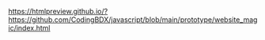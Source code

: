 https://htmlpreview.github.io/?https://github.com/CodingBDX/javascript/blob/main/prototype/website_magic/index.html
